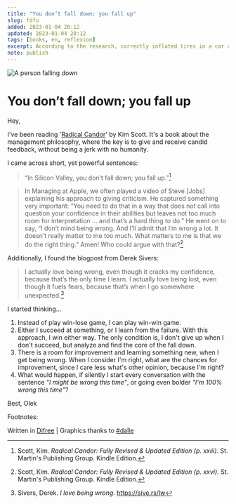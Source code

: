 ```yaml
---
title: "You don’t fall down; you fall up"
slug: fdfu
added: 2023-01-04 20:12
updated: 2023-01-04 20:12
tags: [books, en, reflexion]
excerpt: According to the research, correctly inflated tires in a car can improve the mileage by around 3.3 percent.
note: publish
---
```

![A person falling down](/images/2023-01-04.png)
# You don’t fall down; you fall up
Hey,

I've been reading '[Radical Candor](https://www.radicalcandor.com)' by Kim Scott. It's a book about the management philosophy, where the key is to give and receive candid feedback, without being a jerk with no humanity.

I came across short, yet powerful sentences:

> “In Silicon Valley, you don’t fall down; you fall up.”[^1]

> In Managing at Apple, we often played a video of Steve [Jobs] explaining his approach to giving criticism. He captured something very important: “You need to do that in a way that does not call into question your confidence in their abilities but leaves not too much room for interpretation … and that’s a hard thing to do.” He went on to say, “I don’t mind being wrong. And I’ll admit that I’m wrong a lot. It doesn’t really matter to me too much. What matters to me is that we do the right thing.” Amen! Who could argue with that?[^2]

Additionally, I found the blogpost from Derek Sivers:

> I actually love being wrong, even though it cracks my confidence, because that’s the only time I learn. I actually love being lost, even though it fuels fears, because that’s when I go somewhere unexpected.[^3]

I started thinking...
1. Instead of play win-lose game, I can play win-win game.
1. Either I succeed at something, or I learn from the failure. With this approach, I win either way. The only condition is, I don't give up when I don't succeed, but analyze and find the core of the fall down.
1. There is a room for improvement and learning something new, when I get being wrong. When I consider I'm right, what are the chances for improvement, since I care less what's other opinion, because I'm right?
1. What would happen, if silently I start every conversation with the sentence *"I might be wrong this time"*, or going even bolder *"I'm 100% wrong this time"*?


Best,
Olek


Footnotes:
[^1]: Scott, Kim. *Radical Candor: Fully Revised & Updated Edition (p. xxiii).* St. Martin's Publishing Group. Kindle Edition. 
[^2]: Scott, Kim. *Radical Candor: Fully Revised & Updated Edition (p. xxvi).* St. Martin's Publishing Group. Kindle Edition. 
[^3]: Sivers, Derek. *I love being wrong.* https://sive.rs/lw

Written in [Difree](https://www.getdifree.com/) | Graphics thanks to [#dalle](https://labs.openai.com/s/xdQlR6aSsx6i1d5pAIuPgH3L)
